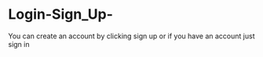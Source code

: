 # Login-Sign_Up-
You can create an account by clicking sign up or if you have an account just sign in
